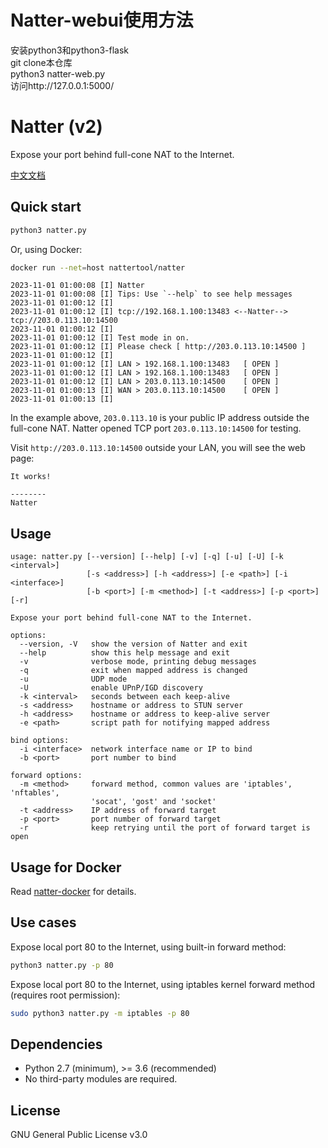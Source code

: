 # Natter-webui使用方法  
安装python3和python3-flask  
git clone本仓库  
python3 natter-web.py  
访问http://127.0.0.1:5000/   

# Natter (v2)

Expose your port behind full-cone NAT to the Internet.
  
[中文文档](docs/README.md)


## Quick start

```bash
python3 natter.py
```

Or, using Docker:

```bash
docker run --net=host nattertool/natter
```

```
2023-11-01 01:00:08 [I] Natter
2023-11-01 01:00:08 [I] Tips: Use `--help` to see help messages
2023-11-01 01:00:12 [I]
2023-11-01 01:00:12 [I] tcp://192.168.1.100:13483 <--Natter--> tcp://203.0.113.10:14500
2023-11-01 01:00:12 [I]
2023-11-01 01:00:12 [I] Test mode in on.
2023-11-01 01:00:12 [I] Please check [ http://203.0.113.10:14500 ]
2023-11-01 01:00:12 [I]
2023-11-01 01:00:12 [I] LAN > 192.168.1.100:13483   [ OPEN ]
2023-11-01 01:00:12 [I] LAN > 192.168.1.100:13483   [ OPEN ]
2023-11-01 01:00:12 [I] LAN > 203.0.113.10:14500    [ OPEN ]
2023-11-01 01:00:13 [I] WAN > 203.0.113.10:14500    [ OPEN ]
2023-11-01 01:00:13 [I]
```

In the example above, `203.0.113.10` is your public IP address outside the full-cone NAT. Natter opened TCP port `203.0.113.10:14500` for testing.

Visit `http://203.0.113.10:14500` outside your LAN, you will see the web page:

```
It works!

--------
Natter
```


## Usage

```
usage: natter.py [--version] [--help] [-v] [-q] [-u] [-U] [-k <interval>]
                 [-s <address>] [-h <address>] [-e <path>] [-i <interface>]
                 [-b <port>] [-m <method>] [-t <address>] [-p <port>] [-r]

Expose your port behind full-cone NAT to the Internet.

options:
  --version, -V   show the version of Natter and exit
  --help          show this help message and exit
  -v              verbose mode, printing debug messages
  -q              exit when mapped address is changed
  -u              UDP mode
  -U              enable UPnP/IGD discovery
  -k <interval>   seconds between each keep-alive
  -s <address>    hostname or address to STUN server
  -h <address>    hostname or address to keep-alive server
  -e <path>       script path for notifying mapped address

bind options:
  -i <interface>  network interface name or IP to bind
  -b <port>       port number to bind

forward options:
  -m <method>     forward method, common values are 'iptables', 'nftables',
                  'socat', 'gost' and 'socket'
  -t <address>    IP address of forward target
  -p <port>       port number of forward target
  -r              keep retrying until the port of forward target is open
```


## Usage for Docker

Read [natter-docker](natter-docker) for details.


## Use cases

Expose local port 80 to the Internet, using built-in forward method:

```bash
python3 natter.py -p 80
```

Expose local port 80 to the Internet, using iptables kernel forward method (requires root permission):

```bash
sudo python3 natter.py -m iptables -p 80
```


## Dependencies

- Python 2.7 (minimum), >= 3.6 (recommended)
- No third-party modules are required.


## License

GNU General Public License v3.0
